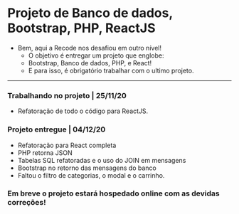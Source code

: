 # Projeto de Banco de dados, Bootstrap, PHP, ReactJS

- Bem, aqui a Recode nos desafiou em outro nível!
  -  O objetivo é entregar um projeto que englobe:
    - Bootstrap, Banco de dados, PHP, e React!
  - E para isso, é obrigatório trabalhar com o ultimo projeto.

---

### Trabalhando no projeto | 25/11/20
- Refatoração de todo o código para ReactJS.

### Projeto entregue | 04/12/20
- Refatoração para React completa
- PHP retorna JSON
- Tabelas SQL refatoradas e o uso do JOIN em mensagens
- Bootstrap no retorno das mensagens do banco
- Faltou o filtro de categorias, o modal e o carrinho.

### Em breve o projeto estará hospedado online com as devidas correções!